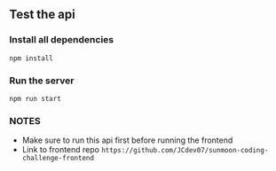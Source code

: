 ## Test the api

### Install all dependencies

`npm install`

### Run the server

`npm run start`

### NOTES

-  Make sure to run this api first before running the frontend
-  Link to frontend repo
   `https://github.com/JCdev07/sunmoon-coding-challenge-frontend`
